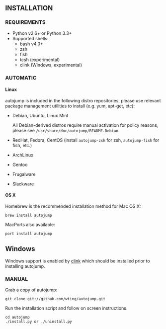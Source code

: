 ## INSTALLATION

### REQUIREMENTS

- Python v2.6+ or Python 3.3+
- Supported shells:
    - bash v4.0+
    - zsh
    - fish
    - tcsh (experimental)
    - clink (Windows, experimental)

### AUTOMATIC

#### Linux

autojump is included in the following distro repositories, please use relevant
package management utilities to install (e.g. yum, apt-get, etc):

- Debian, Ubuntu, Linux Mint

    All Debian-derived distros require manual activation for policy reasons,
    please see `/usr/share/doc/autojump/README.Debian`.

- RedHat, Fedora, CentOS (install `autojump-zsh` for zsh, `autojump-fish` for
  fish, etc.)
- ArchLinux
- Gentoo
- Frugalware
- Slackware

#### OS X

Homebrew is the recommended installation method for Mac OS X:

    brew install autojump

MacPorts also available:

    port install autojump

## Windows

Windows support is enabled by [clink](https://mridgers.github.io/clink/) which
should be installed prior to installing autojump.

### MANUAL

Grab a copy of autojump:

    git clone git://github.com/wting/autojump.git

Run the installation script and follow on screen instructions.

    cd autojump
    ./install.py or ./uninstall.py
